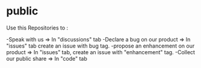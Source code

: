 # public
Use this Repositories to :

-Speak with us  => In "discussions" tab
-Declare a bug on our product  => In "issues" tab create an issue with bug tag.
-propose an enhancement on our product  => In "issues" tab, create an issue with "enhancement" tag.
-Collect our public share  => In "code" tab
